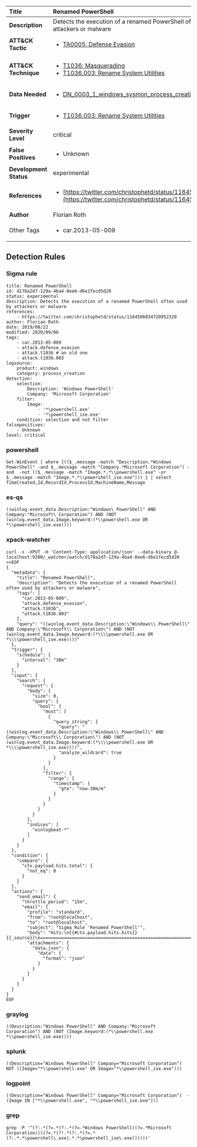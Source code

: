 | Title                    | Renamed PowerShell       |
|:-------------------------|:------------------|
| **Description**          | Detects the execution of a renamed PowerShell often used by attackers or malware |
| **ATT&amp;CK Tactic**    |  <ul><li>[TA0005: Defense Evasion](https://attack.mitre.org/tactics/TA0005)</li></ul>  |
| **ATT&amp;CK Technique** | <ul><li>[T1036: Masquerading](https://attack.mitre.org/techniques/T1036)</li><li>[T1036.003: Rename System Utilities](https://attack.mitre.org/techniques/T1036/003)</li></ul>  |
| **Data Needed**          | <ul><li>[DN_0003_1_windows_sysmon_process_creation](../Data_Needed/DN_0003_1_windows_sysmon_process_creation.md)</li></ul>  |
| **Trigger**              | <ul><li>[T1036.003: Rename System Utilities](../Triggers/T1036.003.md)</li></ul>  |
| **Severity Level**       | critical |
| **False Positives**      | <ul><li>Unknown</li></ul>  |
| **Development Status**   | experimental |
| **References**           | <ul><li>[https://twitter.com/christophetd/status/1164506034720952320](https://twitter.com/christophetd/status/1164506034720952320)</li></ul>  |
| **Author**               | Florian Roth |
| Other Tags           | <ul><li>car.2013-05-009</li></ul> | 

## Detection Rules

### Sigma rule

```
title: Renamed PowerShell
id: d178a2d7-129a-4ba4-8ee6-d6e1fecd5d20
status: experimental
description: Detects the execution of a renamed PowerShell often used by attackers or malware
references:
    - https://twitter.com/christophetd/status/1164506034720952320
author: Florian Roth
date: 2019/08/22
modified: 2020/09/06
tags:
    - car.2013-05-009
    - attack.defense_evasion
    - attack.t1036 # an old one
    - attack.t1036.003    
logsource:
    product: windows
    category: process_creation
detection:
    selection:
        Description: 'Windows PowerShell'
        Company: 'Microsoft Corporation'
    filter:
        Image: 
            - '*\powershell.exe'
            - '*\powershell_ise.exe'
    condition: selection and not filter
falsepositives:
    - Unknown
level: critical

```





### powershell
    
```
Get-WinEvent | where {(($_.message -match "Description.*Windows PowerShell" -and $_.message -match "Company.*Microsoft Corporation") -and  -not (($_.message -match "Image.*.*\\powershell.exe" -or $_.message -match "Image.*.*\\powershell_ise.exe"))) } | select TimeCreated,Id,RecordId,ProcessId,MachineName,Message
```


### es-qs
    
```
((winlog.event_data.Description:"Windows\ PowerShell" AND Company:"Microsoft\ Corporation") AND (NOT (winlog.event_data.Image.keyword:(*\\powershell.exe OR *\\powershell_ise.exe))))
```


### xpack-watcher
    
```
curl -s -XPUT -H 'Content-Type: application/json' --data-binary @- localhost:9200/_watcher/watch/d178a2d7-129a-4ba4-8ee6-d6e1fecd5d20 <<EOF
{
  "metadata": {
    "title": "Renamed PowerShell",
    "description": "Detects the execution of a renamed PowerShell often used by attackers or malware",
    "tags": [
      "car.2013-05-009",
      "attack.defense_evasion",
      "attack.t1036",
      "attack.t1036.003"
    ],
    "query": "((winlog.event_data.Description:\"Windows\\ PowerShell\" AND Company:\"Microsoft\\ Corporation\") AND (NOT (winlog.event_data.Image.keyword:(*\\\\powershell.exe OR *\\\\powershell_ise.exe))))"
  },
  "trigger": {
    "schedule": {
      "interval": "30m"
    }
  },
  "input": {
    "search": {
      "request": {
        "body": {
          "size": 0,
          "query": {
            "bool": {
              "must": [
                {
                  "query_string": {
                    "query": "((winlog.event_data.Description:\"Windows\\ PowerShell\" AND Company:\"Microsoft\\ Corporation\") AND (NOT (winlog.event_data.Image.keyword:(*\\\\powershell.exe OR *\\\\powershell_ise.exe))))",
                    "analyze_wildcard": true
                  }
                }
              ],
              "filter": {
                "range": {
                  "timestamp": {
                    "gte": "now-30m/m"
                  }
                }
              }
            }
          }
        },
        "indices": [
          "winlogbeat-*"
        ]
      }
    }
  },
  "condition": {
    "compare": {
      "ctx.payload.hits.total": {
        "not_eq": 0
      }
    }
  },
  "actions": {
    "send_email": {
      "throttle_period": "15m",
      "email": {
        "profile": "standard",
        "from": "root@localhost",
        "to": "root@localhost",
        "subject": "Sigma Rule 'Renamed PowerShell'",
        "body": "Hits:\n{{#ctx.payload.hits.hits}}{{_source}}\n================================================================================\n{{/ctx.payload.hits.hits}}",
        "attachments": {
          "data.json": {
            "data": {
              "format": "json"
            }
          }
        }
      }
    }
  }
}
EOF

```


### graylog
    
```
((Description:"Windows PowerShell" AND Company:"Microsoft Corporation") AND (NOT (Image.keyword:(*\\powershell.exe *\\powershell_ise.exe))))
```


### splunk
    
```
((Description="Windows PowerShell" Company="Microsoft Corporation") NOT ((Image="*\\powershell.exe" OR Image="*\\powershell_ise.exe")))
```


### logpoint
    
```
((Description="Windows PowerShell" Company="Microsoft Corporation")  -(Image IN ["*\\powershell.exe", "*\\powershell_ise.exe"]))
```


### grep
    
```
grep -P '^(?:.*(?=.*(?:.*(?=.*Windows PowerShell)(?=.*Microsoft Corporation)))(?=.*(?!.*(?:.*(?=.*(?:.*.*\powershell\.exe|.*.*\powershell_ise\.exe))))))'
```




